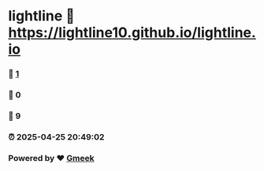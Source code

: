 # lightline :link: https://lightline10.github.io/lightline.io 
### :page_facing_up: [1](https://lightline10.github.io/lightline.io/tag.html) 
### :speech_balloon: 0 
### :hibiscus: 9 
### :alarm_clock: 2025-04-25 20:49:02 
### Powered by :heart: [Gmeek](https://github.com/Meekdai/Gmeek)
